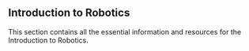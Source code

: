 ## Introduction to Robotics 

This section contains all the essential information and resources for the Introduction to Robotics.

